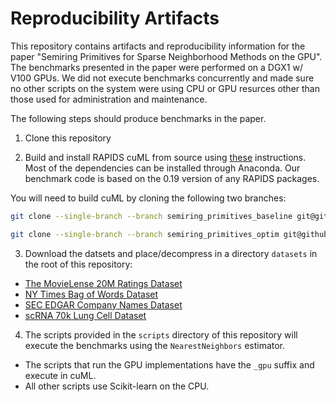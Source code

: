 # Reproducibility Artifacts

This repository contains artifacts and reproducibility information for the paper "Semiring Primitives for Sparse Neighborhood Methods on the GPU". The benchmarks presented in the paper were performed on a DGX1 w/ V100 GPUs. We did not execute benchmarks concurrently and made sure no other scripts on the system were using CPU or GPU resurces other than those used for administration and maintenance.

The following steps should produce benchmarks in the paper.

1. Clone this repository

2. Build and install RAPIDS cuML from source using [these](https://github.com/rapidsai/cuml/blob/branch-0.19/BUILD.md#installing-from-source) instructions. Most of the dependencies can be installed through Anaconda. Our benchmark code is based on the 0.19 version of any RAPIDS packages.

You will need to build cuML by cloning the following two branches:
```bash
git clone --single-branch --branch semiring_primitives_baseline git@github.com:cjnolet/cuml.git cuml_baseline
```
```bash
git clone --single-branch --branch semiring_primitives_optim git@github.com:cjnolet/cuml.git cuml_optim
```

3. Download the datsets and place/decompress in a directory `datasets` in the root of this repository:
  - [The MovieLense 20M Ratings Dataset](https://files.grouplens.org/datasets/movielens/ml-20m.zip)
  - [NY Times Bag of Words Dataset](https://archive.ics.uci.edu/ml/machine-learning-databases/bag-of-words/docword.nytimes.txt.gz)
  - [SEC EDGAR Company Names Dataset](https://www.kaggle.com/dattapiy/sec-edgar-companies-list)
  - [scRNA 70k Lung Cell Dataset](https://rapids-single-cell-examples.s3.us-east-2.amazonaws.com/krasnow_hlca_10x.sparse.h5ad)

4. The scripts provided in the `scripts` directory of this repository will execute the benchmarks using the `NearestNeighbors` estimator. 
  - The scripts that run the GPU implementations have the `_gpu` suffix and execute in cuML. 
  - All other scripts use Scikit-learn on the CPU.

